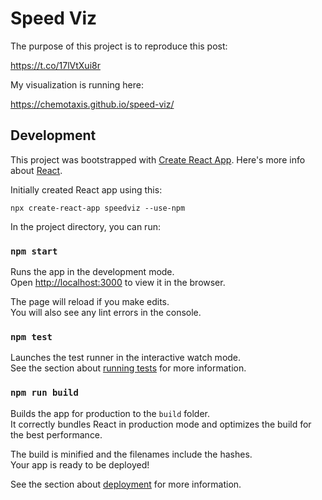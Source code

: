 # Speed Viz

The purpose of this project is to reproduce this post:

<https://t.co/17lVtXui8r>

My visualization is running here:

<https://chemotaxis.github.io/speed-viz/>

## Development

This project was bootstrapped with [Create React
App](https://github.com/facebook/create-react-app).  Here's more info about
[React](readme-react.md).

Initially created React app using this:

```shell
npx create-react-app speedviz --use-npm
```

In the project directory, you can run:

### `npm start`

Runs the app in the development mode.<br />
Open [http://localhost:3000](http://localhost:3000) to view it in the browser.

The page will reload if you make edits.<br />
You will also see any lint errors in the console.

### `npm test`

Launches the test runner in the interactive watch mode.<br />
See the section about [running tests](https://facebook.github.io/create-react-app/docs/running-tests) for more information.

### `npm run build`

Builds the app for production to the `build` folder.<br />
It correctly bundles React in production mode and optimizes the build for the best performance.

The build is minified and the filenames include the hashes.<br />
Your app is ready to be deployed!

See the section about [deployment](https://facebook.github.io/create-react-app/docs/deployment) for more information.
